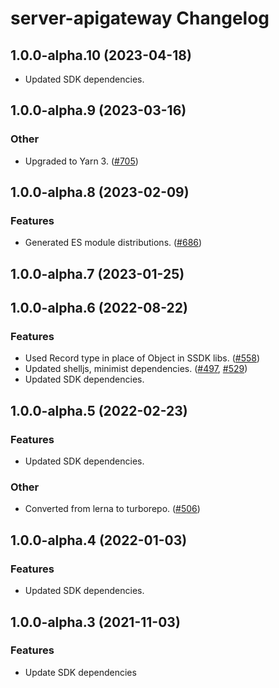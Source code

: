 # server-apigateway Changelog

## 1.0.0-alpha.10 (2023-04-18)

- Updated SDK dependencies.

## 1.0.0-alpha.9 (2023-03-16)

### Other

- Upgraded to Yarn 3. ([#705](https://github.com/awslabs/smithy-typescript/pull/705))

## 1.0.0-alpha.8 (2023-02-09)

### Features

- Generated ES module distributions. ([#686](https://github.com/awslabs/smithy-typescript/pull/686))

## 1.0.0-alpha.7 (2023-01-25)

## 1.0.0-alpha.6 (2022-08-22)

### Features

- Used Record type in place of Object in SSDK libs. ([#558](https://github.com/awslabs/smithy-typescript/pull/558))
- Updated shelljs, minimist dependencies. ([#497](https://github.com/awslabs/smithy-typescript/pull/497), [#529](https://github.com/awslabs/smithy-typescript/pull/529))
- Updated SDK dependencies.

## 1.0.0-alpha.5 (2022-02-23)

### Features

- Updated SDK dependencies.

### Other

- Converted from lerna to turborepo. ([#506](https://github.com/awslabs/smithy-typescript/pull/506))

## 1.0.0-alpha.4 (2022-01-03)

### Features

- Updated SDK dependencies.

## 1.0.0-alpha.3 (2021-11-03)

### Features

- Update SDK dependencies
